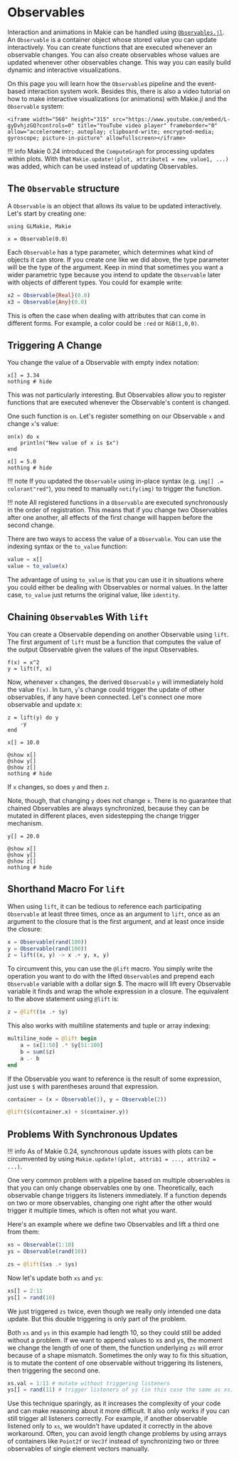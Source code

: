 # Observables

Interaction and animations in Makie can be handled using [`Observables.jl`](https://juliagizmos.github.io/Observables.jl/stable/).
An `Observable` is a container object whose stored value you can update interactively.
You can create functions that are executed whenever an observable changes.
You can also create observables whose values are updated whenever other observables change.
This way you can easily build dynamic and interactive visualizations.

On this page you will learn how the `Observable`s pipeline and the event-based interaction system work. Besides this, there is also a video tutorial on how to make interactive visualizations (or animations) with Makie.jl and the `Observable` system:

```@raw html
<iframe width="560" height="315" src="https://www.youtube.com/embed/L-gyDvhjzGQ?controls=0" title="YouTube video player" frameborder="0" allow="accelerometer; autoplay; clipboard-write; encrypted-media; gyroscope; picture-in-picture" allowfullscreen></iframe>
```

!!! info
    Makie 0.24 introduced the `ComputeGraph` for processing updates within plots.
    With that `Makie.update!(plot, attribute1 = new_value1, ...)` was added, which can be used instead of updating Observables.

## The `Observable` structure

A `Observable` is an object that allows its value to be updated interactively.
Let's start by creating one:

```@example observable
using GLMakie, Makie

x = Observable(0.0)
```

Each `Observable` has a type parameter, which determines what kind of objects it can store.
If you create one like we did above, the type parameter will be the type of the argument.
Keep in mind that sometimes you want a wider parametric type because you intend to update the `Observable` later with objects of different types.
You could for example write:

```julia
x2 = Observable{Real}(0.0)
x3 = Observable{Any}(0.0)
```

This is often the case when dealing with attributes that can come in different forms.
For example, a color could be `:red` or `RGB(1,0,0)`.

## Triggering A Change

You change the value of a Observable with empty index notation:

```@example observable
x[] = 3.34
nothing # hide
```

This was not particularly interesting.
But Observables allow you to register functions that are executed whenever the Observable's content is changed.

One such function is `on`. Let's register something on our Observable `x` and change `x`'s value:

```@example observable
on(x) do x
    println("New value of x is $x")
end

x[] = 5.0
nothing # hide
```

!!! note
    If you updated the `Observable` using in-place syntax (e.g. `img[] .= colorant"red"`), you need to manually
    `notify(img)` to trigger the function.

!!! note
    All registered functions in a `Observable` are executed synchronously in the order of registration.
    This means that if you change two Observables after one another, all effects of the first change will happen before the second change.

There are two ways to access the value of a `Observable`.
You can use the indexing syntax or the `to_value` function:

```julia
value = x[]
value = to_value(x)
```

The advantage of using `to_value` is that you can use it in situations where you could either be dealing with Observables or normal values. In the latter case, `to_value` just returns the original value, like `identity`.

## Chaining `Observable`s With `lift`

You can create a Observable depending on another Observable using `lift`.
The first argument of `lift` must be a function that computes the value of the output Observable given the values of the input Observables.

```@example observable
f(x) = x^2
y = lift(f, x)
```

Now, whenever `x` changes, the derived `Observable` `y` will immediately hold the value `f(x)`.
In turn, `y`'s change could trigger the update of other observables, if any have been connected.
Let's connect one more observable and update x:

```@example observable
z = lift(y) do y
    -y
end

x[] = 10.0

@show x[]
@show y[]
@show z[]
nothing # hide
```

If `x` changes, so does `y` and then `z`.

Note, though, that changing `y` does not change `x`.
There is no guarantee that chained Observables are always synchronized, because they
can be mutated in different places, even sidestepping the change trigger mechanism.

```@example observable
y[] = 20.0

@show x[]
@show y[]
@show z[]
nothing # hide
```


## Shorthand Macro For `lift`

When using `lift`, it can be tedious to reference each participating `Observable`
at least three times, once as an argument to `lift`, once as an argument to the closure that
is the first argument, and at least once inside the closure:

```julia
x = Observable(rand(100))
y = Observable(rand(100))
z = lift((x, y) -> x .+ y, x, y)
```

To circumvent this, you can use the `@lift` macro. You simply write the operation
you want to do with the lifted `Observable`s and prepend each `Observable` variable
with a dollar sign \$. The macro will lift every Observable variable it finds and wrap
the whole expression in a closure. The equivalent to the above statement using `@lift` is:

```julia
z = @lift($x .+ $y)
```

This also works with multiline statements and tuple or array indexing:

```julia
multiline_node = @lift begin
    a = $x[1:50] .* $y[51:100]
    b = sum($z)
    a .- b
end
```

If the Observable you want to reference is the result of some expression, just use `$` with parentheses around that expression.

```julia
container = (x = Observable(1), y = Observable(2))

@lift($(container.x) + $(container.y))
```

## Problems With Synchronous Updates

!!! info
    As of Makie 0.24, synchronous update issues with plots can be circumvented by using `Makie.update!(plot, attrib1 = ..., attrib2 = ...)`.

One very common problem with a pipeline based on multiple observables is that you can only change observables one by one.
Theoretically, each observable change triggers its listeners immediately.
If a function depends on two or more observables, changing one right after the other would trigger it multiple times, which is often not what you want.

Here's an example where we define two Observables and lift a third one from them:

```julia
xs = Observable(1:10)
ys = Observable(rand(10))

zs = @lift($xs .+ $ys)
```

Now let's update both `xs` and `ys`:

```julia
xs[] = 2:11
ys[] = rand(10)
```

We just triggered `zs` twice, even though we really only intended one data update.
But this double triggering is only part of the problem.

Both `xs` and `ys` in this example had length 10, so they could still be added without a problem.
If we want to append values to xs and ys, the moment we change the length of one of them, the function underlying `zs` will error because of a shape mismatch.
Sometimes the only way to fix this situation, is to mutate the content of one observable without triggering its listeners, then triggering the second one.

```julia
xs.val = 1:11 # mutate without triggering listeners
ys[] = rand(11) # trigger listeners of ys (in this case the same as xs)
```

Use this technique sparingly, as it increases the complexity of your code and can make reasoning about it more difficult.
It also only works if you can still trigger all listeners correctly.
For example, if another observable listened only to `xs`, we wouldn't have updated it correctly in the above workaround.
Often, you can avoid length change problems by using arrays of containers like `Point2f` or `Vec3f` instead of synchronizing two or three observables of single element vectors manually.
